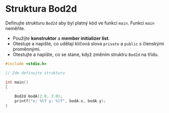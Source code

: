 # Struktura Bod2d

Definujte strukturu `Bod2d` aby byl platný kód ve funkci `main`. Funkci `main` neměňte.
- Použijte **konstruktor** a **member initializer list**.
- Otestuje a napište, co udělají klíčová slova `private` a `public` s členskými proměnnými.
- Otestujte a napište, co se stane, když změním struktru `Bod2d` na třídu.

```cpp
#include <stdio.h>

// Zde definujte strukturu

int main()
{
    
    Bod2d bodA(2.0, 3.0);
    printf("x: %lf y: %lf", bodA.x, bodA.y);
}
```
